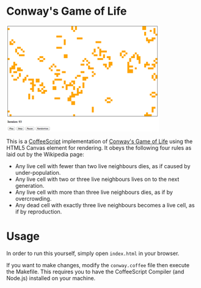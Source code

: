 Conway's Game of Life
=====================

![Screenshot](https://github.com/mfoo/CoffeeScript-Game-Of-Life/raw/master/screenshot.png "Conway's Game of Life")

This is a [CoffeeScript](http://coffeescript.org/) implementation of [Conway's
Game of Life](http://en.wikipedia.org/wiki/Conway%27s_Game_of_Life) using the
HTML5 Canvas element for rendering. It obeys the following four rules as laid
out by the Wikipedia page:

* Any live cell with fewer than two live neighbours dies, as if caused by
  under-population.
* Any live cell with two or three live neighbours lives on to the next
  generation.
* Any live cell with more than three live neighbours dies, as if by
  overcrowding.
* Any dead cell with exactly three live neighbours becomes a live cell, as if
  by reproduction.

Usage
=====
In order to run this yourself, simply open `index.html` in your browser.

If you want to make changes, modify the `conway.coffee` file then execute the
Makefile. This requires you to have the CoffeeScript Compiler (and Node.js)
installed on your machine.
